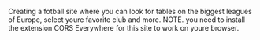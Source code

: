 Creating a fotball site where you can look for tables on the biggest leagues of Europe, select youre favorite club and more. NOTE. you need to install the extension CORS Everywhere for this site to work on youre browser. 
